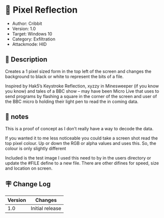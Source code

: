 # :flashlight: Pixel Reflection
- Author: Cribbit
- Version: 1.0
- Target: Windows 10
- Category: Exfiltration
- Attackmode: HID

## :book: Description
Creates a 1 pixel sized form in the top left of the screen and changes the background to black or white to represent the bits of a file.

Inspired by Hak5’s Keystroke Reflection, xyzzy in Minesweeper (if you know you know) and tales of a BBC show – may have been Micro Live that uses to send programs by flashing a square in the corner of the screen and user of the BBC micro b holding their light pen to read the in coming data.

## :musical_note: notes
This is a proof of concept as I don’t really have a way to decode the data.

If you wanted it to me less noticeable you could take a screen shot read the top pixel colour. Up or down the RGB or alpha values and uses this. So, the colour is only slightly different

Included is the test image I used this need to by in the users directory or update the #FILE define to a new file.
There are other difines for speed, size and location on screen.


## :placard: Change Log
| Version | Changes         |
| ------- | --------------- |
| 1.0     | Initial release |
